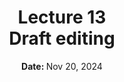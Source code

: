 <h1 align="center">
<b>Lecture 13</b><br>
Draft editing
</h1>
<p align="center"><b>Date: </b>Nov 20, 2024</p>
